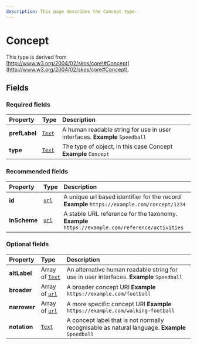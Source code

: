 ```yaml
---
description: This page describes the Concept type.
---
```


# Concept

This type is derived from [http://www.w3.org/2004/02/skos/core\#Concept](http://www.w3.org/2004/02/skos/core#Concept).

## **Fields**

### **Required fields**

| Property | Type | Description |
| :--- | :--- | :--- |
| **prefLabel** |  [`Text`](https://schema.org/Text) |  A human readable string for use in user interfaces.  **Example**  `Speedball` |
| **type** |  [`Text`](https://schema.org/Text) |  The type of object, in this case Concept  **Example**  `Concept` |

### **Recommended fields**

| Property | Type | Description |
| :--- | :--- | :--- |
| **id** |  [`url`](https://schema.org/url) |  A unique url based identifier for the record  **Example**  `https://example.com/concept/1234` |
| **inScheme** |  [`url`](https://schema.org/url) |  A stable URL reference for the taxonomy.  **Example**  `https://example.com/reference/activities` |

### **Optional fields**

| Property | Type | Description |
| :--- | :--- | :--- |
| **altLabel** |  Array of [`Text`](https://github.com/openactive/developer-documentation/tree/5879022a21960a4d21f701584717e4865dc1336e/model/types/ArrayOf/README.md#https://schema.org/Text) |  An alternative human readable string for use in user interfaces.  **Example**  `Speedball` |
| **broader** |  Array of [`url`](https://github.com/openactive/developer-documentation/tree/5879022a21960a4d21f701584717e4865dc1336e/model/types/ArrayOf/README.md#https://schema.org/url) |  A broader concept URI  **Example**  `https://example.com/football` |
| **narrower** |  Array of [`url`](https://github.com/openactive/developer-documentation/tree/5879022a21960a4d21f701584717e4865dc1336e/model/types/ArrayOf/README.md#https://schema.org/url) |  A more specific concept URI  **Example**  `https://example.com/walking-football` |
| **notation** |  [`Text`](https://schema.org/Text) |  A concept label that is not normally recognisable as natural language.  **Example**  `Speedball` |

